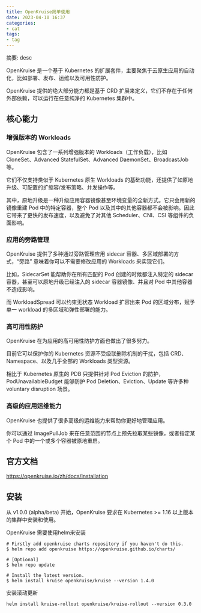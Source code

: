 ```yaml
---
title: OpenKruise简单使用
date: 2023-04-10 16:37
categories:
- cat
tags:
- tag
---
```

  
  
摘要: desc
<!-- more -->

OpenKruise 是一个基于 Kubernetes 的扩展套件，主要聚焦于云原生应用的自动化，比如部署、发布、运维以及可用性防护。

OpenKruise 提供的绝大部分能力都是基于 CRD 扩展来定义，它们不存在于任何外部依赖，可以运行在任意纯净的 Kubernetes 集群中。

## 核心能力

### 增强版本的 Workloads

OpenKruise 包含了一系列增强版本的 Workloads（工作负载），比如 CloneSet、Advanced StatefulSet、Advanced DaemonSet、BroadcastJob 等。

它们不仅支持类似于 Kubernetes 原生 Workloads 的基础功能，还提供了如原地升级、可配置的扩缩容/发布策略、并发操作等。

其中，原地升级是一种升级应用容器镜像甚至环境变量的全新方式。它只会用新的镜像重建 Pod 中的特定容器，整个 Pod 以及其中的其他容器都不会被影响。因此它带来了更快的发布速度，以及避免了对其他 Scheduler、CNI、CSI 等组件的负面影响。

### 应用的旁路管理

OpenKruise 提供了多种通过旁路管理应用 sidecar 容器、多区域部署的方式，“旁路” 意味着你可以不需要修改应用的 Workloads 来实现它们。

比如，SidecarSet 能帮助你在所有匹配的 Pod 创建的时候都注入特定的 sidecar 容器，甚至可以原地升级已经注入的 sidecar 容器镜像、并且对 Pod 中其他容器不造成影响。

而 WorkloadSpread 可以约束无状态 Workload 扩容出来 Pod 的区域分布，赋予单一 workload 的多区域和弹性部署的能力。

### 高可用性防护

OpenKruise 在为应用的高可用性防护方面也做出了很多努力。

目前它可以保护你的 Kubernetes 资源不受级联删除机制的干扰，包括 CRD、Namespace、以及几乎全部的 Workloads 类型资源。

相比于 Kubernetes 原生的 PDB 只提供针对 Pod Eviction 的防护，PodUnavailableBudget 能够防护 Pod Deletion、Eviction、Update 等许多种 voluntary disruption 场景。

### 高级的应用运维能力

OpenKruise 也提供了很多高级的运维能力来帮助你更好地管理应用。

你可以通过 ImagePullJob 来在任意范围的节点上预先拉取某些镜像，或者指定某个 Pod 中的一个或多个容器被原地重启。


## 官方文档

https://openkruise.io/zh/docs/installation

## 安装

从 v1.0.0 (alpha/beta) 开始，OpenKruise 要求在 Kubernetes >= 1.16 以上版本的集群中安装和使用。

OpenKruise 需要使用helm来安装

```
# Firstly add openkruise charts repository if you haven't do this.
$ helm repo add openkruise https://openkruise.github.io/charts/

# [Optional]
$ helm repo update

# Install the latest version.
$ helm install kruise openkruise/kruise --version 1.4.0
```

安装滚动更新

```
helm install kruise-rollout openkruise/kruise-rollout --version 0.3.0
```


